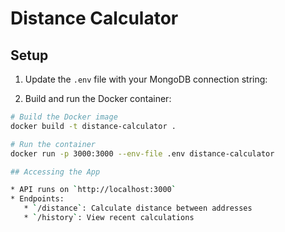 # Distance Calculator

## Setup

1. Update the `.env` file with your MongoDB connection string:

2. Build and run the Docker container:
```bash
# Build the Docker image
docker build -t distance-calculator .

# Run the container
docker run -p 3000:3000 --env-file .env distance-calculator

## Accessing the App

* API runs on `http://localhost:3000`
* Endpoints:
   * `/distance`: Calculate distance between addresses
   * `/history`: View recent calculations
